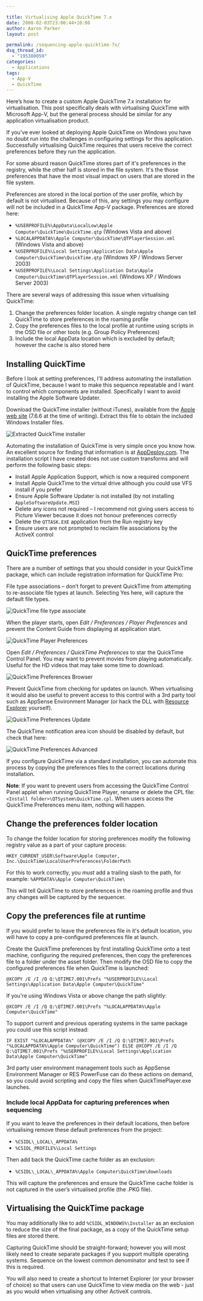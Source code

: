 ```yaml
---

title: Virtualising Apple QuickTime 7.x
date: 2008-02-03T23:00:44+10:00
author: Aaron Parker
layout: post

permalink: /sequencing-apple-quicktime-7x/
dsq_thread_id:
  - "195380059"
categories:
  - Applications
tags:
  - App-V
  - QuickTime
---
```

Here’s how to create a custom Apple QuickTime 7.x installation for virtualisation. This post specifically deals with virtualising QuickTime with Microsoft App-V, but the general process should be similar for any application virtualisation product.

If you've ever looked at deploying Apple QuickTime on Windows you have no doubt run into the challenges in configuring settings for this application. Successfully virtualising QuickTime requires that users receive the correct preferences before they run the application.

For some absurd reason QuickTime stores part of it's preferences in the registry, while the other half is stored in the file system. It's the those preferences that have the most visual impact on users that are stored in the file system.

Preferences are stored in the local portion of the user profile, which by default is not virtualised. Because of this, any settings you may configure will not be included in a QuickTime App-V package. Preferences are stored here:

* `%USERPROFILE%\AppData\LocalLow\Apple Computer\QuickTime\QuickTime.qtp` (Windows Vista and above)
* `%LOCALAPPDATA%\Apple Computer\QuickTime\QTPlayerSession.xml` (Windows Vista and above)
* `%USERPROFILE%\Local Settings\Application Data\Apple Computer\QuickTime\QuickTime.qtp` (Windows XP / Windows Server 2003)
* `%USERPROFILE%\Local Settings\Application Data\Apple Computer\QuickTime\QTPlayerSession.xml` (Windows XP / Windows Server 2003)

There are several ways of addressing this issue when virtualising QuickTime:

1. Change the preferences folder location. A single registry change can tell QuickTime to store preferences in the roaming profile
2. Copy the preferences files to the local profile at runtime using scripts in the OSD file or other tools (e.g. Group Policy Preferences)
3. Include the local AppData location which is excluded by default; however the cache is also stored here

## Installing QuickTime

Before I look at setting preferences, I'll address automating the installation of QuickTime, because I want to make this sequence repeatable and I want to control which components are installed. Specifically I want to avoid installing the Apple Software Updater.

Download the QuickTime installer (without iTunes), available from the [Apple web site](http://www.apple.com/quicktime/download/) (7.6.6 at the time of writing). Extract this file to obtain the included Windows Installer files.

![Extracted QuickTime installer]({{site.baseurl}}/media/2010/05/QuickTime02.png)

Automating the installation of QuickTime is very simple once you know how. An excellent source for finding that information is at [AppDeploy.com](http://www.appdeploy.com/packages/detail.asp?id=520). The installation script I have created does not use custom transforms and will perform the following basic steps:

* Install Apple Application Support, which is now a required component
* Install Apple QuickTime to the virtual drive although you could use VFS install if you prefer
* Ensure Apple Software Updater is not installed (by not installing `AppleSoftwareUpdate.MSI`)
* Delete any icons not required – I recommend not giving users access to Picture Viewer because it does not honour preferences correctly
* Delete the `QTTASK.EXE` application from the Run registry key
* Ensure users are not prompted to reclaim file associations by the ActiveX control

## QuickTime preferences

There are a number of settings that you should consider in your QuickTime package, which can include registration information for QuickTime Pro:

File type associations – don’t forget to prevent QuickTime from attempting to re-associate file types at launch. Selecting Yes here, will capture the default file types.

![QuickTime file type associate]({{site.baseurl}}/media/2010/05/QuickTime03.png)

When the player starts, open _Edit / Preferences / Player Preferences_ and prevent the Content Guide from displaying at application start.

![QuickTime Player Preferences]({{site.baseurl}}/media/2010/05/QuickTime04.png)

Open _Edit / Preferences / QuickTime Preferences_ to star the QuickTime Control Panel. You may want to prevent movies from playing automatically. Useful for the HD videos that may take some time to download.

![QuickTime Preferences Browser]({{site.baseurl}}/media/2010/05/QuickTime05.png)

Prevent QuickTime from checking for updates on launch. When virtualising it would also be useful to prevent access to this control with a 3rd party tool such as AppSense Environment Manager (or hack the DLL with [Resource Explorer](http://www.wilsonc.demon.co.uk/d10resourceeditor.htm) yourself).

![QuickTime Preferences Update]({{site.baseurl}}/media/2010/05/QuickTime06.png)

The QuickTime notification area icon should be disabled by default, but check that here:

![QuickTime Preferences Advanced]({{site.baseurl}}/media/2010/05/QuickTime07.png)

If you configure QuickTime via a standard installation, you can automate this process by copying the preferences files to the correct locations during installation.

**Note**: If you want to prevent users from accessing the QuickTime Control Panel applet when running QuickTime Player, rename or delete the CPL file: `<Install folder>\QTSystem\QuickTime.cpl`. When users access the QuickTime Preferences menu item, nothing will happen.

## Change the preferences folder location

To change the folder location for storing preferences modify the following registry value as a part of your capture process:

`HKEY_CURRENT_USER\Software\Apple Computer, Inc.\QuickTime\LocalUserPreferences\FolderPath`

For this to work correctly, you _must_ add a trailing slash to the path, for example: `%APPDATA%\Apple Computer\QuickTime\`

This will tell QuickTime to store preferences in the roaming profile and thus any changes will be captured by the sequencer.

## Copy the preferences file at runtime

If you would prefer to leave the preferences file in it's default location, you will have to copy a pre-configured preferences file at launch.

Create the QuickTime preferences by first installing QuickTime onto a test machine, configuring the required preferences, then copy the preferences file to a folder under the asset folder. Then modify the OSD file to copy the configured preferences file when QuickTime is launched:

```
@XCOPY /E /I /Q Q:\QTIME7.001\Prefs "%USERPROFILE%\Local Settings\Application Data\Apple Computer\QuickTime"  
```

If you're using Windows Vista or above change the path slightly:

```
@XCOPY /E /I /Q Q:\QTIME7.001\Prefs "%LOCALAPPDATA%\Apple Computer\QuickTime"  
```

To support current and previous operating systems in the same package you could use this script instead:

```
IF EXIST "%LOCALAPPDATA%" (@XCOPY /E /I /Q Q:\QTIME7.001\Prefs "%LOCALAPPDATA%\Apple Computer\QuickTime") ELSE @XCOPY /E /I /Q Q:\QTIME7.001\Prefs "%USERPROFILE%\Local Settings\Application Data\Apple Computer\QuickTime"  
```

3rd party user environment management tools such as AppSense Environment Manager or RES PowerFuse can do these actions on demand, so you could avoid scripting and copy the files when QuickTimePlayer.exe launches.

### Include local AppData for capturing preferences when sequencing

If you want to leave the preferences in their default locations, then before virtualising remove these default preferences from the project:

* `%CSIDL\_LOCAL\_APPDATA%`
* `%CSIDL_PROFILE%\Local Settings`

Then add back the QuickTime cache folder as an exclusion:

* `%CSIDL\_LOCAL\_APPDATA%\Apple Computer\QuickTime\downloads`

This will capture the preferences and ensure the QuickTime cache folder is not captured in the user’s virtualised profile (the .PKG file).

## Virtualising the QuickTime package

You may additionally like to add `%CSIDL_WINDOWS%\Installer` as an exclusion to reduce the size of the final package, as a copy of the QuickTime setup files are stored there.

Capturing QuickTime should be straight-forward; however you will most likely need to create separate packages if you support multiple operating systems. Sequence on the lowest common denominator and test to see if this is required.

You will also need to create a shortcut to Internet Explorer (or your browser of choice) so that users can use QuickTime to view media on the web - just as you would when virtualising any other ActiveX controls.
